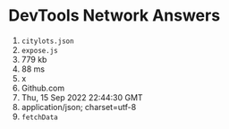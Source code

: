 # DevTools Network Answers

1. `citylots.json`
2. `expose.js`
3. 779 kb
4. 88 ms
5. x
6. Github.com
7. Thu, 15 Sep 2022 22:44:30 GMT
8. application/json; charset=utf-8
9. `fetchData`